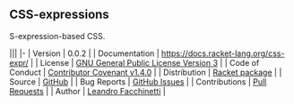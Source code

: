 CSS-expressions
---------------

S-expression-based CSS.

|||
|-
| Version | 0.0.2 |
| Documentation | https://docs.racket-lang.org/css-expr/ |
| License | [GNU General Public License Version 3](https://gnu.org/licenses/gpl-3.0.txt) |
| Code of Conduct | [Contributor Covenant v1.4.0](http://contributor-covenant.org/version/1/4/) |
| Distribution | [Racket package](https://pkgs.racket-lang.org/package/css-expr) |
| Source | [GitHub](https://git.leafac.com/css-expr) |
| Bug Reports | [GitHub Issues](https://github.com/leafac/css-expr/issues) |
| Contributions | [Pull Requests](https://github.com/leafac/css-expr/pulls) |
| Author | [Leandro Facchinetti](https://www.leafac.com) |
